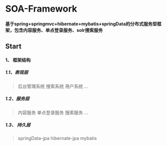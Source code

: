 # SOA-Framework 
#### 基于spring+springmvc+hibernate+mybatis+springData的分布式服务型框架，包含内容服务、单点登录服务、solr搜索服务
## Start
#### 1、 框架结构
##### 1.1、表现层
> 后台管理系统 搜索系统 用户系统 ...
##### 1.2、服务层
> 内容服务 单点登录服务 搜索服务 ...
##### 1.3、 持久层
> springData-jpa hibernate-jpa mybatis
